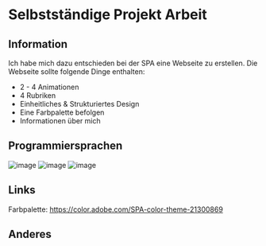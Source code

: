 # Selbstständige Projekt Arbeit
## Information
Ich habe mich dazu entschieden bei der SPA eine Webseite zu erstellen. Die Webseite sollte folgende Dinge enthalten:
- 2 - 4 Animationen
- 4 Rubriken
- Einheitliches & Strukturiertes Design
- Eine Farbpalette befolgen
- Informationen über mich

## Programmiersprachen
![image](https://user-images.githubusercontent.com/100712082/216540183-91b6a09a-3a91-4a0f-91fc-2ff3b7c3843c.png)
![image](https://user-images.githubusercontent.com/100712082/216540217-d468897e-c885-4e93-a999-f92bafb12ce8.png)
![image](https://user-images.githubusercontent.com/100712082/216540240-e09aa04a-dce9-4e7b-90e5-71dd87d25936.png)

## Links
Farbpalette: https://color.adobe.com/SPA-color-theme-21300869

## Anderes
